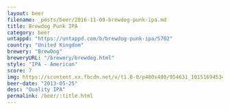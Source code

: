 ```yaml
---
layout: beer
filename: _posts/beer/2016-11-09-brewdog-punk-ipa.md
title: Brewdog Punk IPA
category: beer
untappd: "https://untappd.com/b/brewdog-punk-ipa/5702"
country: "United Kingdom"
brewery: "BrewDog"
breweryURL: "/brewery/brewdog.html"
style: "IPA - American"
score: 7
img: https://scontent.xx.fbcdn.net/v/t1.0-0/p480x480/954631_10151694534143745_666636865_n.jpg?_nc_cat=100&_nc_ht=scontent.xx&oh=701b45383bf94a316d06beb5da38176c&oe=5C3FE4B6
beer-date: "2013-05-25"
desc: "Quality IPA"
permalink: /beer/:title.html
---
```

